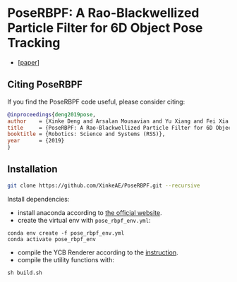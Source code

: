 # PoseRBPF: A Rao-Blackwellized Particle Filter for 6D Object Pose Tracking
* [[paper](https://arxiv.org/abs/1905.09304)]

## Citing PoseRBPF
If you find the PoseRBPF code useful, please consider citing:

```bibtex
@inproceedings{deng2019pose,
author    = {Xinke Deng and Arsalan Mousavian and Yu Xiang and Fei Xia and Timothy Bretl and Dieter Fox},
title     = {PoseRBPF: A Rao-Blackwellized Particle Filter for 6D Object Pose Tracking},
booktitle = {Robotics: Science and Systems (RSS)},
year      = {2019}
}
```

## Installation 
```bash
git clone https://github.com/XinkeAE/PoseRBPF.git --recursive
```

Install dependencies:
- install anaconda according to [the official website](https://docs.anaconda.com/anaconda/install/).
- create the virtual env with ```pose_rbpf_env.yml```:
```angular2html
conda env create -f pose_rbpf_env.yml
conda activate pose_rbpf_env
``` 
- compile the YCB Renderer according to the [instruction](./ycb_render/README.md).
- compile the utility functions with:
```angular2html
sh build.sh
```
